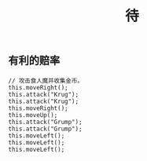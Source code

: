 ﻿---
layout: default
title: 待
---
## 有利的赔率
```
// 攻击食人魔并收集金币。
this.moveRight();
this.attack("Krug");
this.attack("Krug");
this.moveRight();
this.moveUp();
this.attack("Grump");
this.attack("Grump");
this.moveLeft();
this.moveLeft();
this.moveLeft();
```
